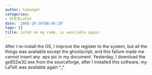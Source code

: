 ```yaml
---
author: hzmangel
categories:
- 好东东LaTeX
date: '2005-10-26T08:46:29'
tags: []
title: LaTeX on my comp. is available again
---
```

After I re-install the OS, I improve the register to the system, but all the things was available except the ghostscript, and this failure made me cannot insert any .eps pic in my document. Yesterday, I download  the gs852w32.exe from the sourceforge, after I installed this software, my LaTeX was available again ^_^